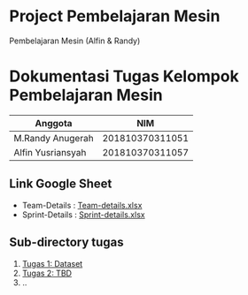 # Project Pembelajaran Mesin
Pembelajaran Mesin (Alfin &amp; Randy)

#  Dokumentasi Tugas Kelompok Pembelajaran Mesin

|Anggota|NIM  |
|--|--|
| M.Randy Anugerah| 201810370311051  |
| Alfin Yusriansyah| 201810370311057 |

## Link Google Sheet
* Team-Details : [Team-details.xlsx](https://docs.google.com/spreadsheets/d/1ZGLub06Egc3534LbhUZ0gYWxJcrhgx9JiFA2iumIiRg/edit?usp=sharing)
* Sprint-Details : [Sprint-details.xlsx](https://docs.google.com/spreadsheets/d/1mU32nh0Tg_QZ1Ap794dvF9F5E46-XGcqobITMUqDZ6Q/edit?usp=sharing) 


## Sub-directory tugas

1. [Tugas 1: Dataset](TBD)
2. [Tugas 2: TBD](TBD)
3. .. 
 